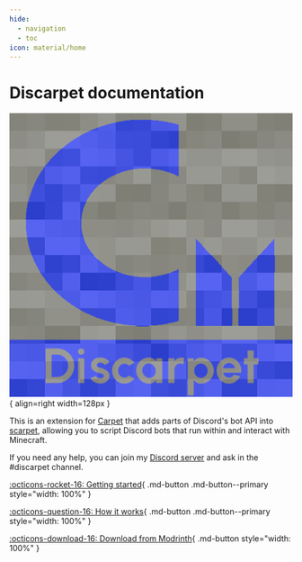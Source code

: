 ```yaml
---
hide:
  - navigation
  - toc
icon: material/home
---
```



# Discarpet documentation

![Discarpet logo](/assets/logo.png){ align=right width=128px }

This is an extension for [Carpet](https://modrinth.com/mod/carpet)
that adds parts of Discord's bot API into [scarpet](https://github.com/gnembon/fabric-carpet/wiki/Scarpet),
allowing you to script Discord bots that run within and interact with Minecraft.

If you need any help, you can join my [Discord server](https://discord.gg/etTDQAVSgt)
and ask in the #discarpet channel.

[:octicons-rocket-16: Getting started](/setup.md){ .md-button .md-button--primary style="width: 100%" }

[:octicons-question-16: How it works](/how-it-works.md){ .md-button .md-button--primary style="width: 100%" }

[:octicons-download-16: Download from Modrinth](https://modrinth.com/mod/discarpet){ .md-button style="width: 100%" }
